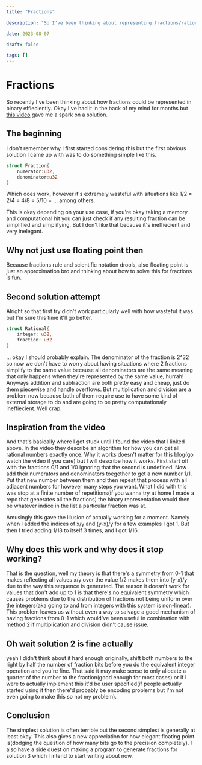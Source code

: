 ```yaml
---
title: "Fractions"

description: "So I've been thinking about representing fractions/rational numbers in binary effieciently..."

date: 2023-08-07

draft: false

tags: []
---
```


# Fractions

So recently I've been thinking about how fractions could be represented in binary effieciently. Okay I've had it in the back of my mind for months but [this video](https://www.youtube.com/watch?v=4d6YrTKmjfE) gave me a spark on a solution.

## The beginning

I don't remember why I first started considering this but the first obvious solution I came up with was to do something simple like this.

```rs
struct Fraction{
    numerator:u32,
    denominator:u32
}
```

Which does work, however it's extremely wasteful with situations like 1/2 = 2/4 = 4/8 = 5/10 = ... among others.

This is okay depending on your use case, if you're okay taking a memory and computational hit you can just check if any resulting fraction can be simplified and simplifying. But I don't like that because it's ineffiecient and very inelegant.

## Why not just use floating point then

Because fractions rule and scientific notation drools, also floating point is just an approximation bro and thinking about how to solve this for fractions is fun.

## Second solution attempt

Alright so that first try didn't work particularly well with how wasteful it was but I'm sure this time it'll go better.

```rs
struct Rational{
    integer: u32,
    fraction: u32
}
```

... okay I should probably explain. The denominator of the fraction is 2^32 so now we don't have to worry about having situations where 2 fractions simplify to the same value because all denominators are the same meaning that only happens when they're represented by the same value, hurrah! Anyways addition and subtraction are both pretty easy and cheap, just do them piecewise and handle overflows. But multiplication and division are a problem now because both of them require use to have some kind of external storage to do and are going to be pretty computationaly ineffiecient. Well crap.

## Inspiration from the video

And that's basically where I got stuck until I found the video that I linked above. In the video they describe an algorithm for how you can get all rational numbers exactly once. Why it works doesn't matter for this blog(go watch the video if you care) but I will describe how it works. First start off with the fractions 0/1 and 1/0 ignoring that the second is undefined. Now add their numerators and denominators toegether to get a new number 1/1. Put that new number between them and then repeat that process with all adjacent numbers for however many steps you want. What I did with this was stop at a finite number of repetitions(if you wanna try at home I made a repo that generates all the fractions) the binary representation would then be whatever indice in the list a particular fraction was at.

Amusingly this gave the illusion of actually working for a moment. Namely when I added the indices of x/y and (y-x)/y for a few examples I got 1. But then I tried adding 1/18 to itself 3 times, and I got 1/16.

## Why does this work and why does it stop working?

That is the question, well my theory is that there's a symmetry from 0-1 that makes reflecting all values x/y over the value 1/2 makes them into (y-x)/y due to the way this sequence is generated. The reason it doesn't work for values that don't add up to 1 is that there's no equivalent symmetry which causes problems due to the distribution of fractions not being uniform over the integers(aka going to and from integers with this system is non-linear). This problem leaves us without even a way to salvage a good mechanism of having fractions from 0-1 which would've been useful in combination with method 2 if multiplication and division didn't cause issue.

## Oh wait solution 2 is fine actually

yeah I didn't think about it hard enough originally, shift both numbers to the right by half the number of fraction bits before you do the equivalent integer operation and you're fine. That said it may make sense to only allocate a quarter of the number to the fraction(good enough for most cases) or if I were to actually implement this it'd be user specified(if people actually started using it then there'd probably be encoding problems but I'm not even going to make this so not my problem).

## Conclusion

The simplest solution is often terrible but the second simplest is generally at least okay. This also gives a new appreciation for how elegant floating point is(dodging the question of how many bits go to the precision completely). I also have a side quest on making a program to generate fractions for solution 3 which I intend to start writing about now.
